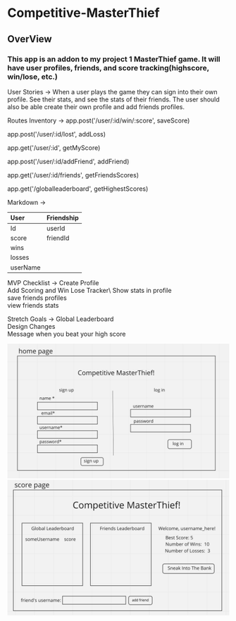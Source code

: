 # Competitive-MasterThief
## OverView
### This app is an addon to my project 1 MasterThief game. It will have user profiles, friends, and score tracking(highscore, win/lose, etc.)

User Stories    ->  When a user plays the game they can sign into their own profile. See their stats, and see the stats of their friends. The user should also be able create their own profile and add friends profiles. 

Routes Inventory ->
app.post('/user/:id/win/:score', saveScore)

app.post('/user/:id/lost', addLoss)

app.get('/user/:id', getMyScore)

app.post('/user/:id/addFriend', addFriend)

app.get('/user/:id/friends', getFriendsScores)

app.get('/globalleaderboard', getHighestScores)

Markdown ->

|User|Friendship|
|:---|:---------|
|Id|userId|
|score|friendId|
|wins|
|losses|
|userName|

MVP Checklist ->
Create Profile\
Add Scoring and Win Lose Tracker\ 
Show stats in profile\
save friends profiles\
view friends stats

Stretch Goals ->
Global Leaderboard\
Design Changes\
Message when you beat your high score

![home page](assets/wireframes/homePage.jpeg)
![score page](assets/wireframes/scorePage.jpeg)
